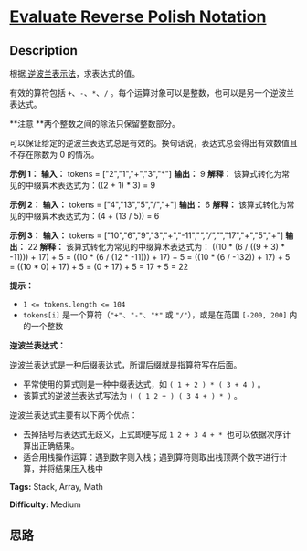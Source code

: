 # [Evaluate Reverse Polish Notation][title]

## Description

根据[
逆波兰表示法](https://baike.baidu.com/item/%E9%80%86%E6%B3%A2%E5%85%B0%E5%BC%8F/128437)，求表达式的值。

有效的算符包括 `+`、`-`、`*`、`/` 。每个运算对象可以是整数，也可以是另一个逆波兰表达式。

**注意  **两个整数之间的除法只保留整数部分。

可以保证给定的逆波兰表达式总是有效的。换句话说，表达式总会得出有效数值且不存在除数为 0 的情况。



**示例  1：**
            **输入：** tokens = ["2","1","+","3","*"]    **输出：** 9    **解释：** 该算式转化为常见的中缀算术表达式为：((2 + 1) * 3) = 9    

**示例  2：**
            **输入：** tokens = ["4","13","5","/","+"]    **输出：** 6    **解释：** 该算式转化为常见的中缀算术表达式为：(4 + (13 / 5)) = 6    

**示例  3：**
            **输入：** tokens = ["10","6","9","3","+","-11","*","/","*","17","+","5","+"]    **输出：** 22    **解释：** 该算式转化为常见的中缀算术表达式为：      ((10 * (6 / ((9 + 3) * -11))) + 17) + 5    = ((10 * (6 / (12 * -11))) + 17) + 5    = ((10 * (6 / -132)) + 17) + 5    = ((10 * 0) + 17) + 5    = (0 + 17) + 5    = 17 + 5    = 22



**提示：**

  * `1 <= tokens.length <= 104`
  * `tokens[i]` 是一个算符（`"+"`、`"-"`、`"*"` 或 `"/"`），或是在范围 `[-200, 200]` 内的一个整数



**逆波兰表达式：**

逆波兰表达式是一种后缀表达式，所谓后缀就是指算符写在后面。

  * 平常使用的算式则是一种中缀表达式，如 `( 1 + 2 ) * ( 3 + 4 )` 。
  * 该算式的逆波兰表达式写法为 `( ( 1 2 + ) ( 3 4 + ) * )` 。

逆波兰表达式主要有以下两个优点：

  * 去掉括号后表达式无歧义，上式即便写成 `1 2 + 3 4 + * `也可以依据次序计算出正确结果。
  * 适合用栈操作运算：遇到数字则入栈；遇到算符则取出栈顶两个数字进行计算，并将结果压入栈中


**Tags:** Stack, Array, Math

**Difficulty:** Medium

## 思路

[title]: https://leetcode-cn.com/problems/evaluate-reverse-polish-notation
